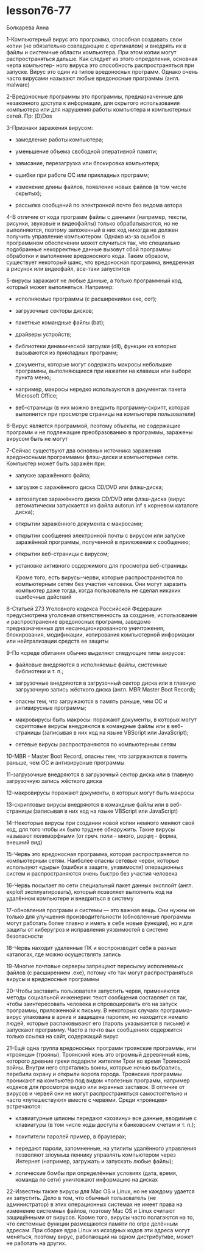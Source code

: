 # lesson76-77
Болкарева Анна

1-Компьютерный вирус это программа, способная создавать свои копии (не обязательно совпадающие с оригиналом) и внедрять их в файлы и системные области компьютера. При этом копии могут распространяться дальше. Как следует из этого определения, основная черта компьютер- ного вируса это способность распространяться при запуске. Вирус это один из типов вредоносных программ. Однако очень часто вирусами называют любые вредоносные программы (англ. malware)

2-Вредоносные программы это программы, предназначенные для незаконного доступа к информации, для скрытого использования компьютера или для нарушения работы компьютера и компьютерных сетей. Пр: (D)Dos

3-Признаки заражения вирусом:

- замедление работы компьютера;

- уменьшение объема свободной оперативной памяти;

- зависание, перезагрузка или блокировка компьютера;

- ошибки при работе ОС или прикладных программ;

- изменение длины файлов, появление новых файлов (в том числе скрытых);

- рассылка сообщений по электронной почте без ведома автора

4-В отличие от кода программ файлы с данными (например, тексты, рисунки, звуковые и видеофайлы) только обрабатываются, но не выполняются, поэтому заложенный в них код никогда не должен получить управление компьютером. Однако из-за ошибок в программном обеспечении может случиться так, что специально подобранные некорректные данные вызовут сбой программы обработки и выполнение вредоносного кода. Таким образом, существует некоторый шанс, что вредоносная программа, внедренная в рисунок или видеофайл, все-таки запустится

5-вирусы заражают не любые данные, а только программный код, который может выполняться. Например: 

- исполняемые программы (с расширениями ехе, сот);

- загрузочные секторы дисков;

- пакетные командные файлы (bat);

- драйверы устройств;

- библиотеки динамической загрузки (dll), функции из которых вызываются из прикладных программ;

- документы, которые могут содержать макросы небольшие программы, выполняющиеся при нажатии на клавиши или выборе пункта меню;

- например, макросы нередко используются в документах пакета Microsoft Office;

- веб-страницы (в них можно внедрить программу-скрипт, которая выполнится при просмотре страницы на компьютере пользователя)

6-Вирус является программой, поэтому объекты, не содержащие программ и не подлежащие преобразованию в программы, заражены вирусом быть не могут

7-Сейчас существуют два основных источника заражения вредоносными программами флэш-диски и компьютерные сети. Компьютер может быть заражён при:

- запуске заражённого файла;

- загрузке с заражённого диска CD/DVD или флэш-диска;

- автозапуске заражённого диска CD/DVD или флэш-диска (вирус автоматически запускается из файла autorun.inf s корневом каталоге диска);

- открытии заражённого документа с макросами;

- открытии сообщения электронной почты с вирусом или запуске заражённой программы, полученной в приложении к сообщению;

- открытии веб-страницы с вирусом;

- установке активного содержимого для просмотра веб-страницы.

  Кроме того, есть вирусы-черви, которые распространяются по компьютерным сетям без участия человека. Они могут заразить компьютер даже тогда, когда пользователь не сделал никаких ошибочных действий

8-Статьей 273 Уголовного кодекса Российской Федерации предусмотрена уголовная ответственность за создание, использование и распространение вредоносных программ, заведомо предназначенных для несанкционированного уничтожения, блокирования, модификации, копирования компьютерной информации или нейтрализации средств ее защиты

9-По «среде обитания обычно выделяют следующие типы вирусов:

- файловые внедряются в исполняемые файлы, системные библиотеки и т. п.;

- загрузочные внедряются в загрузочный сектор диска или в главную загрузочную запись жёсткого диска (англ. MBR Master Boot Record);

- опасны тем, что загружаются в память раньше, чем ОС и антивирусные программы;

- макровирусы быть макросы: поражают документы, в которых могут скриптовые вирусы внедряются в командные файлы или в веб-страницы (записывая в них код на языке VBScript или JavaScript);

- сетевые вирусы распространяются по компьютерным сетям

10-MBR - Master Boot Record, опасны тем, что загружаются в память раньше, чем ОС и антивирусные программы

11-загрузочные внедряются в загрузочный сектор диска или в главную загрузочную запись жёсткого диска

12-макровирусы поражают документы, в которых могут быть макросы

13-скриптовые вирусы внедряются в командные файлы или в веб-страницы (записывая в них код на языке VBScript или JavaScript)

14-Некоторые вирусы при создании новой копии немного меняют свой код, для того чтобы их было труднее обнаружить. Такие вирусы называют полиморфными (от греч. поли - много, μορφη - форма, внешний вид)

15-Червь это вредоносная программа, которая распространяется по компьютерным сетям. Наиболее опасны сетевые черви, которые используют «дыры» (ошибки в защите, уязвимости) операционных систем и распространяются очень быстро без участия человека 

16-Червь посылает по сети специальный пакет данных эксплойт (англ. exploit эксплуатировать), который позволяет выполнить код на удалённом компьютере и внедриться в систему

17-обновления программ и системы — это важная вещь. Они нужны не только для улучшения производительности (обновленные программы могут работать более плавно и иметь в себе новые функции), но и для защиты от киберугроз и исправления уязвимостей в системе безопасности

18-Червь находит удаленные ПК и воспроизводит себя в разных каталогах, где можно осуществлять запись

19-Многие почтовые серверы запрещают пересылку исполняемых файлов (с расширением .exe), потому что так могут распространяться вирусы и вредоносные программы

20-Чтобы заставить пользователя запустить червя, применяются методы социальной инженерии: текст сообщения составляет ся так, чтобы заинтересовать человека и спровоцировать его на запуск программы, приложенной к письму. В некоторых случаях программа-вирус упакована в архив и защищена паролем, но находится немало людей, которые распаковывают его (пароль указывается в письме) и запускают программу. Часто в почто вых сообщениях содержится только ссылка на сайт, содержащий вирус

21-Ещё одна группа вредоносных программ троянские программы, или «троянцы» (трояны). Троянский конь это огромный деревянный конь, которого древние греки подарили жителям Трои во время Троянской войны. Внутри него спрятались воины, которые ночью выбрались, перебили охрану и открыли ворота города. Троянские программы проникают на компьютер под видом «полезных программ, например кодеков для просмотра видео или экранных заставок. В отличие от вирусов и червей они не могут распространяться самостоятельно и часто «путешествуют» вместе с червями. Среди «троянцев» встречаются: 

- клавиатурные шпионы передают «хозяину» все данные, вводимые с клавиатуры (в том числе коды доступа к банковским счетам и т. п.);

- похитители паролей пример, в браузерах;

- передают пароли, запомненные, на утилиты удалённого управления позволяют злоумыш леннику управлять компьютером через Интернет (например, загружать и запускать любые файлы);

- логические бомбы при определённых условиях (дата, время, команда по сети) уничтожают информацию на дисках

22-Известны также вирусы для Мас OS и Linuх, но не каждому удается их запустить. Дело в том, что обычный пользователь (не администратор) в этих операционных системах не имеет права на изменение системных файлов, поэтому Мас OS и Linuх считают защищёнными от вирусов. Кроме того, вирусы часто полагаются на то, что системные функции размещаются памяти по опре делённым адресам. При сборке ядра Linux из исходных кодов эти адреса могут меняться, поэтому вирус, работающий на одном дистрибутиве, может не работать на других.
